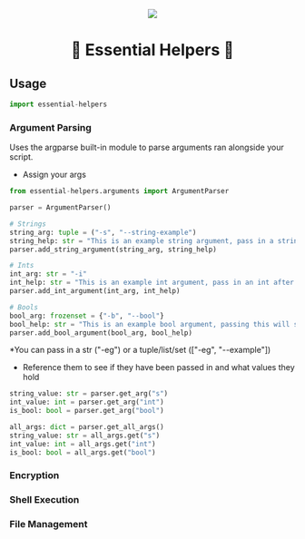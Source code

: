 <p align="center">
    <img src="https://img.shields.io/badge/status-fully%20functional-brightgreen">
</p>

<h1 align="center">🧹 Essential Helpers 🧹</h1>

## Usage

```python
import essential-helpers 
```

### Argument Parsing

Uses the argparse built-in module to parse arguments ran alongside your script.

- Assign your args
```python
from essential-helpers.arguments import ArgumentParser

parser = ArgumentParser()

# Strings
string_arg: tuple = ("-s", "--string-example")
string_help: str = "This is an example string argument, pass in a string after this argument."
parser.add_string_argument(string_arg, string_help)

# Ints
int_arg: str = "-i"
int_help: str = "This is an example int argument, pass in an int after this argument."
parser.add_int_argument(int_arg, int_help)

# Bools
bool_arg: frozenset = {"-b", "--bool"}
bool_help: str = "This is an example bool argument, passing this will set this bool to true."
parser.add_bool_argument(bool_arg, bool_help)
```
*You can pass in a str ("-eg") or a tuple/list/set (["-eg", "--example"])

- Reference them to see if they have been passed in and what values they hold
```python
string_value: str = parser.get_arg("s")
int_value: int = parser.get_arg("int")
is_bool: bool = parser.get_arg("bool")
```
```python
all_args: dict = parser.get_all_args()
string_value: str = all_args.get("s")
int_value: int = all_args.get("int")
is_bool: bool = all_args.get("bool")
```

### Encryption

### Shell Execution

### File Management
 